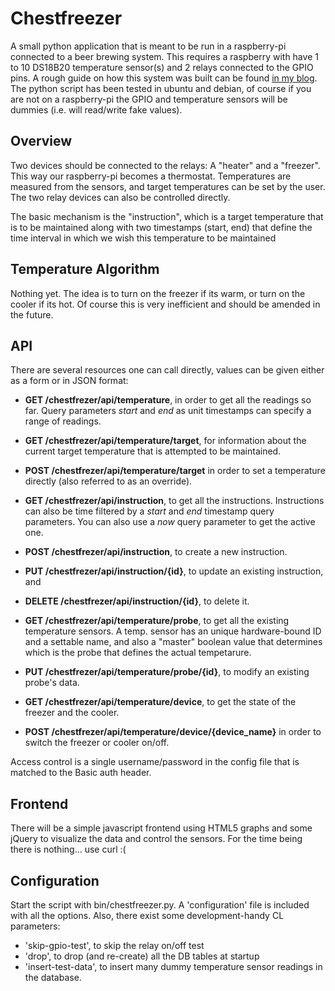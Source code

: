 Chestfreezer
============

A small python application that is meant to be run in a raspberry-pi connected to a beer brewing system. This 
requires a raspberry with have 1 to 10 DS18B20 temperature sensor(s) and 2 relays connected to the GPIO pins.
A rough guide on how this system was built can be found [in my blog](http://beerdeveloper.wordpress.com/). 
The python script has been tested in ubuntu and debian, of course if you are not on a raspberry-pi the GPIO
and temperature sensors will be dummies (i.e. will read/write fake values).


Overview
--------
Two devices should be connected to the relays: A "heater" and a "freezer". This way our raspberry-pi becomes a 
thermostat. Temperatures are measured from the sensors, and target temperatures can be set by the user. The two
relay devices can also be controlled directly.

The basic mechanism is the "instruction", which is a target temperature that is to be maintained along with 
two timestamps (start, end) that define the time interval in which we wish this temperature to be maintained


Temperature Algorithm
---------------------
Nothing yet. The idea is to turn on the freezer if its warm, or turn on the cooler if its hot. Of course this is
very inefficient and should be amended in the future.


API
---
There are several resources one can call directly, values can be given either as a form or in JSON format:

* __GET /chestfrezer/api/temperature__, in order to get all the readings so far. Query parameters _start_ and _end_
as unit timestamps can specify a range of readings.
* __GET /chestfrezer/api/temperature/target__, for information about the current target temperature that is attempted to
be maintained.
* __POST /chestfrezer/api/temperature/target__ in order to set a temperature directly (also referred to as an override).

* __GET /chestfrezer/api/instruction__, to get all the instructions. Instructions can also be time filtered by
a _start_ and _end_ timestamp query parameters. You can also use a _now_ query parameter to get the active one.
* __POST /chestfrezer/api/instruction__, to create a new instruction.
* __PUT /chestfrezer/api/instruction/{id}__, to update an existing instruction, and
* __DELETE /chestfrezer/api/instruction/{id}__, to delete it.

* __GET /chestfrezer/api/temperature/probe__, to get all the existing temperature sensors. A temp. sensor has an unique 
hardware-bound ID and a settable name, and also a "master" boolean value that determines which is the probe that defines 
the actual tempetarure.
* __PUT /chestfrezer/api/temperature/probe/{id}__, to modify an existing probe's data.

* __GET /chestfrezer/api/temperature/device__, to get the state of the freezer and the cooler.
* __POST /chestfrezer/api/temperature/device/{device_name}__ in order to switch the freezer or cooler on/off.

Access control is a single username/password in the config file that is matched to the Basic auth header.


Frontend
--------
There will be a simple javascript frontend using HTML5 graphs and some jQuery to visualize the data and control the sensors.
For the time being there is nothing... use curl :(


Configuration
-------------
Start the script with bin/chestfreezer.py. A 'configuration' file is included with all the options. Also, there exist 
some development-handy CL parameters:
* 'skip-gpio-test', to skip the relay on/off test
* 'drop', to drop (and re-create) all the DB tables at startup
* 'insert-test-data', to insert many dummy temperature sensor readings in the database. 
